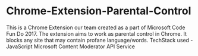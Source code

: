 # Chrome-Extension-Parental-Control
This is a Chrome Extension our team created as a part of Microsoft Code Fun Do 2017. The extension aims to work as parental control in Chrome. It blocks any site that may contain profane language/words.
TechStack used - 
JavaScript
Microsoft Content Moderator API Service
